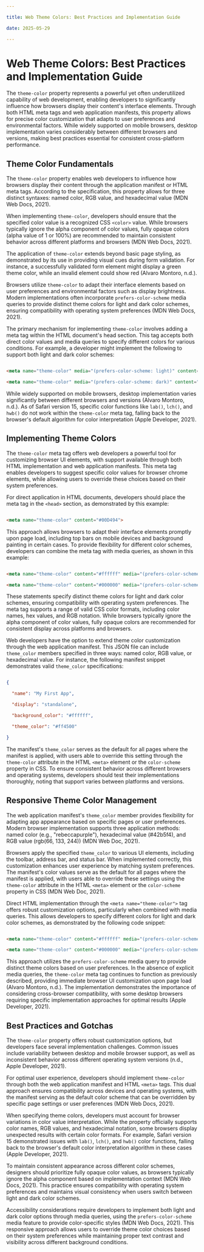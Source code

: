 ```yaml
---

title: Web Theme Colors: Best Practices and Implementation Guide

date: 2025-05-29

---
```



# Web Theme Colors: Best Practices and Implementation Guide

The `theme-color` property represents a powerful yet often underutilized capability of web development, enabling developers to significantly influence how browsers display their content's interface elements. Through both HTML meta tags and web application manifests, this property allows for precise color customization that adapts to user preferences and environmental factors. While widely supported on mobile browsers, desktop implementation varies considerably between different browsers and versions, making best practices essential for consistent cross-platform performance.


## Theme Color Fundamentals

The `theme-color` property enables web developers to influence how browsers display their content through the application manifest or HTML meta tags. According to the specification, this property allows for three distinct syntaxes: named color, RGB value, and hexadecimal value (MDN Web Docs, 2021).

When implementing `theme-color`, developers should ensure that the specified color value is a recognized CSS `<color>` value. While browsers typically ignore the alpha component of color values, fully opaque colors (alpha value of 1 or 100%) are recommended to maintain consistent behavior across different platforms and browsers (MDN Web Docs, 2021).

The application of `theme-color` extends beyond basic page styling, as demonstrated by its use in providing visual cues during form validation. For instance, a successfully validated form element might display a green theme color, while an invalid element could show red (Alvaro Montoro, n.d.).

Browsers utilize `theme-color` to adapt their interface elements based on user preferences and environmental factors such as display brightness. Modern implementations often incorporate `prefers-color-scheme` media queries to provide distinct theme colors for light and dark color schemes, ensuring compatibility with operating system preferences (MDN Web Docs, 2021).

The primary mechanism for implementing `theme-color` involves adding a meta tag within the HTML document's head section. This tag accepts both direct color values and media queries to specify different colors for various conditions. For example, a developer might implement the following to support both light and dark color schemes:

```html

<meta name="theme-color" media="(prefers-color-scheme: light)" content="cyan" />

<meta name="theme-color" media="(prefers-color-scheme: dark)" content="black" />

```

While widely supported on mobile browsers, desktop implementation varies significantly between different browsers and versions (Alvaro Montoro, n.d.). As of Safari version 15, specific color functions like `lab()`, `lch()`, and `hwb()` do not work within the `theme-color` meta tag, falling back to the browser's default algorithm for color interpretation (Apple Developer, 2021).


## Implementing Theme Colors

The `theme-color` meta tag offers web developers a powerful tool for customizing browser UI elements, with support available through both HTML implementation and web application manifests. This meta tag enables developers to suggest specific color values for browser chrome elements, while allowing users to override these choices based on their system preferences.

For direct application in HTML documents, developers should place the meta tag in the `<head>` section, as demonstrated by this example:

```html

<meta name="theme-color" content="#00D494">

```

This approach allows browsers to adapt their interface elements promptly upon page load, including top bars on mobile devices and background painting in certain cases. To provide flexibility for different color schemes, developers can combine the meta tag with media queries, as shown in this example:

```html

<meta name="theme-color" content="#ffffff" media="(prefers-color-scheme: light)">

<meta name="theme-color" content="#000000" media="(prefers-color-scheme: dark)">

```

These statements specify distinct theme colors for light and dark color schemes, ensuring compatibility with operating system preferences. The meta tag supports a range of valid CSS color formats, including color names, hex values, and RGB notation. While browsers typically ignore the alpha component of color values, fully opaque colors are recommended for consistent display across platforms and browsers.

Web developers have the option to extend theme color customization through the web application manifest. This JSON file can include `theme_color` members specified in three ways: named color, RGB value, or hexadecimal value. For instance, the following manifest snippet demonstrates valid `theme_color` specifications:

```json

{

  "name": "My First App",

  "display": "standalone",

  "background_color": "#ffffff",

  "theme_color": "#ff4500"

}

```

The manifest's `theme_color` serves as the default for all pages where the manifest is applied, with users able to override this setting through the `theme-color` attribute in the HTML `<meta>` element or the `color-scheme` property in CSS. To ensure consistent behavior across different browsers and operating systems, developers should test their implementations thoroughly, noting that support varies between platforms and versions.


## Responsive Theme Color Management

The web application manifest's `theme_color` member provides flexibility for adapting app appearance based on specific pages or user preferences. Modern browser implementation supports three application methods: named color (e.g., "rebeccapurple"), hexadecimal value (#42b5f4), and RGB value (rgb(66, 133, 244)) (MDN Web Doc, 2021).

Browsers apply the specified `theme_color` to various UI elements, including the toolbar, address bar, and status bar. When implemented correctly, this customization enhances user experience by matching system preferences. The manifest's color values serve as the default for all pages where the manifest is applied, with users able to override these settings using the `theme-color` attribute in the HTML `<meta>` element or the `color-scheme` property in CSS (MDN Web Doc, 2021).

Direct HTML implementation through the `<meta name="theme-color">` tag offers robust customization options, particularly when combined with media queries. This allows developers to specify different colors for light and dark color schemes, as demonstrated by the following code snippet:

```html

<meta name="theme-color" content="#ffffff" media="(prefers-color-scheme: light)">

<meta name="theme-color" content="#000000" media="(prefers-color-scheme: dark)">

```

This approach utilizes the `prefers-color-scheme` media query to provide distinct theme colors based on user preferences. In the absence of explicit media queries, the `theme-color` meta tag continues to function as previously described, providing immediate browser UI customization upon page load (Alvaro Montoro, n.d.). The implementation demonstrates the importance of considering cross-browser compatibility, with some desktop browsers requiring specific implementation approaches for optimal results (Apple Developer, 2021).


## Best Practices and Gotchas

The `theme-color` property offers robust customization options, but developers face several implementation challenges. Common issues include variability between desktop and mobile browser support, as well as inconsistent behavior across different operating system versions (n.d., Apple Developer, 2021).

For optimal user experience, developers should implement `theme-color` through both the web application manifest and HTML `<meta>` tags. This dual approach ensures compatibility across devices and operating systems, with the manifest serving as the default color scheme that can be overridden by specific page settings or user preferences (MDN Web Docs, 2021).

When specifying theme colors, developers must account for browser variations in color value interpretation. While the property officially supports color names, RGB values, and hexadecimal notation, some browsers display unexpected results with certain color formats. For example, Safari version 15 demonstrated issues with `lab()`, `lch()`, and `hwb()` color functions, falling back to the browser's default color interpretation algorithm in these cases (Apple Developer, 2021).

To maintain consistent appearance across different color schemes, designers should prioritize fully opaque color values, as browsers typically ignore the alpha component based on implementation context (MDN Web Docs, 2021). This practice ensures compatibility with operating system preferences and maintains visual consistency when users switch between light and dark color schemes.

Accessibility considerations require developers to implement both light and dark color options through media queries, using the `prefers-color-scheme` media feature to provide color-specific styles (MDN Web Docs, 2021). This responsive approach allows users to override theme color choices based on their system preferences while maintaining proper text contrast and visibility across different background conditions.


